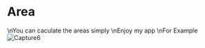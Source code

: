 # Area
\nYou can caculate the areas simply
\nEnjoy my app
\nFor Example
![Capture6](https://user-images.githubusercontent.com/107524503/173798234-b51e14b7-ea32-491a-9766-62726047902f.PNG)
